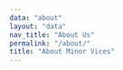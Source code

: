 ```yaml
---
data: "about"
layout: "data"
nav_title: "About Us"
permalink: "/about/"
title: "About Minor Vices"
---
```

